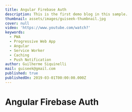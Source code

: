 ```yaml
---
title: Angular Firebase Auth
description: This is the first demo blog in this sample.
thumbnail: assets/images/guiseek-thumbnail.jpg
cover: null
video: 'https://www.youtube.com/watch?'
keywords:
  - PWA
  - Progressive Web App
  - Angular
  - Service Worker
  - Caching
  - Push Notification
author: Guilherme Siquinelli
mail: guiseek@gmail.com
published: true
publishedOn: 2019-03-01T00:00:00.000Z
---
```


# Angular Firebase Auth
